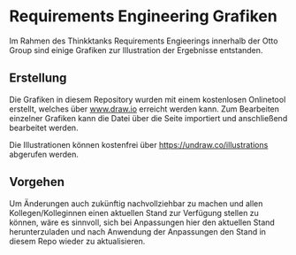 # Requirements Engineering Grafiken
Im Rahmen des Thinkktanks Requirements Engieerings innerhalb der Otto Group sind einige Grafiken zur Illustration der Ergebnisse entstanden. 

## Erstellung
Die Grafiken in diesem Repository wurden mit einem kostenlosen Onlinetool erstellt, welches über www.draw.io erreicht werden kann. 
Zum Bearbeiten einzelner Grafiken kann die Datei über die Seite importiert und anschließend bearbeitet werden. 

Die Illustrationen können kostenfrei über https://undraw.co/illustrations abgerufen werden.

## Vorgehen
Um Änderungen auch zukünftig nachvollziehbar zu machen und allen Kollegen/Kolleginnen einen aktuellen Stand zur Verfügung stellen zu können, wäre es sinnvoll, sich bei Anpassungen hier den aktuellen Stand herunterzuladen und nach Anwendung der Anpassungen den Stand in diesem Repo wieder zu aktualisieren. 
